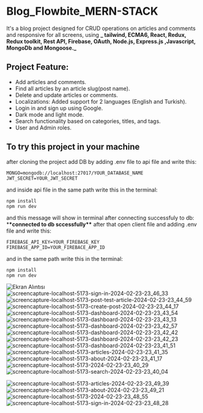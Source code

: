 # Blog_Flowbite_MERN-STACK

 It's a blog project designed for CRUD operations on articles and comments and responsive for all screens, using **_ tailwind, ECMA6, React, Redux, Redux toolkit, Rest API, Firebase, OAuth, Node.js, Express.js ,Javascript, MongoDb and Mongoose._**

## Project Feature:

- Add articles and comments.
- Find all articles by an article slug(post name).
- Delete and update articles or comments.
- Localizations: Added support for 2 languages (English and Turkish).
- Login in and sign up using Google.
- Dark mode and light mode.
- Search functionality based on categories, titles, and tags.
- User and Admin roles.
  

## To try this project in your machine

after cloning the project add DB by adding .env file to api file and write this:

```
MONGO=mongodb://localhost:27017/YOUR_DATABASE_NAME
JWT_SECRET=YOUR_JWT_SECRET
```

and inside api file in the same path write this in the terminal:

```
npm install
npm run dev
```

and this message will show in terminal after connecting successfuly to db: \***\*connected to db sccessfully\*\***
after that open client file and adding .env file and write this:

```
FIREBASE_API_KEY=YOUR_FIREBASE_KEY
FIREBASE_APP_ID=YOUR_FIREBACE_APP_ID
```
and in the same path write this in the terminal:

```
npm install
npm run dev
```





![Ekran Alıntısı](https://github.com/RaoufSEZAR/mern-blog-flowbite/assets/64332249/81be0c93-6fc9-4fa9-89a4-e58ff233e7c9)
![screencapture-localhost-5173-sign-in-2024-02-23-23_46_33](https://github.com/RaoufSEZAR/mern-blog-flowbite/assets/64332249/25c954ae-7f97-4111-94d1-46544eeff483)
![screencapture-localhost-5173-post-test-article-2024-02-23-23_44_59](https://github.com/RaoufSEZAR/mern-blog-flowbite/assets/64332249/1aaa13c3-fda0-458a-b1ec-3e9134243eee)
![screencapture-localhost-5173-create-post-2024-02-23-23_44_17](https://github.com/RaoufSEZAR/mern-blog-flowbite/assets/64332249/16a1a7ba-6a10-44f1-85e9-8e3a5d30286a)
![screencapture-localhost-5173-dashboard-2024-02-23-23_43_54](https://github.com/RaoufSEZAR/mern-blog-flowbite/assets/64332249/95ff9467-970f-4461-a6fa-29aa040a684d)
![screencapture-localhost-5173-dashboard-2024-02-23-23_43_13](https://github.com/RaoufSEZAR/mern-blog-flowbite/assets/64332249/3e195fed-20d0-47b2-a62d-1f81e7e0c34f)
![screencapture-localhost-5173-dashboard-2024-02-23-23_42_57](https://github.com/RaoufSEZAR/mern-blog-flowbite/assets/64332249/26777c1a-0b05-43e5-9876-1bcdf2d6499e)
![screencapture-localhost-5173-dashboard-2024-02-23-23_42_42](https://github.com/RaoufSEZAR/mern-blog-flowbite/assets/64332249/eb648e56-9bd7-4712-bb1a-cbfd1cb71c0e)
![screencapture-localhost-5173-dashboard-2024-02-23-23_42_23](https://github.com/RaoufSEZAR/mern-blog-flowbite/assets/64332249/35a8fd3a-9959-4495-bf42-5788b5331c97)
![screencapture-localhost-5173-dashboard-2024-02-23-23_41_51](https://github.com/RaoufSEZAR/mern-blog-flowbite/assets/64332249/4611522f-39d2-4201-b110-d04918371a7e)
![screencapture-localhost-5173-articles-2024-02-23-23_41_35](https://github.com/RaoufSEZAR/mern-blog-flowbite/assets/64332249/9865e1b4-0bd4-44ae-ba95-27b69002de86)
![screencapture-localhost-5173-about-2024-02-23-23_41_17](https://github.com/RaoufSEZAR/mern-blog-flowbite/assets/64332249/17a50bfc-0ce0-4f98-8750-07cc6d93c1ce)
![screencapture-localhost-5173-2024-02-23-23_40_29](https://github.com/RaoufSEZAR/mern-blog-flowbite/assets/64332249/26251544-69b5-4bf8-bf8d-77d505176271)
![screencapture-localhost-5173-search-2024-02-23-23_40_04](https://github.com/RaoufSEZAR/mern-blog-flowbite/assets/64332249/848e7080-b2b7-4a6e-b60f-86ee9b915d47)

![screencapture-localhost-5173-articles-2024-02-23-23_49_39](https://github.com/RaoufSEZAR/mern-blog-flowbite/assets/64332249/23b325a7-de70-4d1e-be55-2d7cb1ce913e)
![screencapture-localhost-5173-about-2024-02-23-23_49_21](https://github.com/RaoufSEZAR/mern-blog-flowbite/assets/64332249/171b88ff-8985-4fe4-b8ae-1ced4a945200)
![screencapture-localhost-5173-2024-02-23-23_48_55](https://github.com/RaoufSEZAR/mern-blog-flowbite/assets/64332249/9d93ff12-f6b6-438f-8175-ead19e639713)
![screencapture-localhost-5173-sign-in-2024-02-23-23_48_28](https://github.com/RaoufSEZAR/mern-blog-flowbite/assets/64332249/75e9954c-fec2-4c04-8564-be0400fef4ab)
